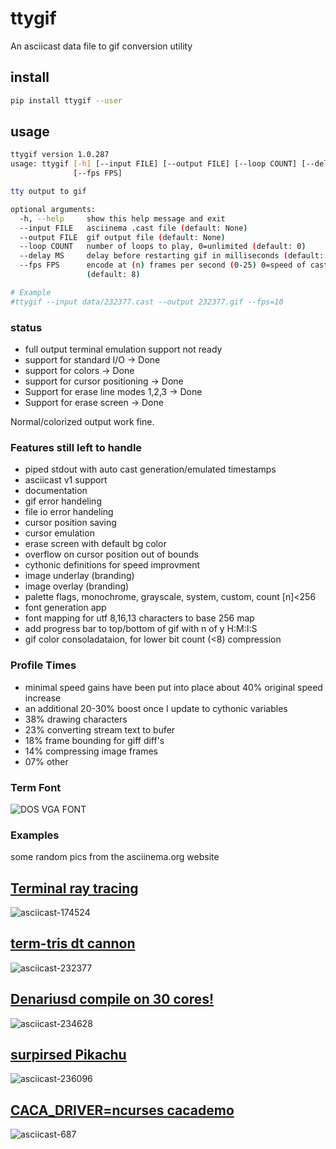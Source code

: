 # ttygif

An asciicast data file to gif conversion utility

## install

```bash
pip install ttygif --user
```

## usage
```bash
ttygif version 1.0.287
usage: ttygif [-h] [--input FILE] [--output FILE] [--loop COUNT] [--delay MS]
              [--fps FPS]

tty output to gif

optional arguments:
  -h, --help     show this help message and exit
  --input FILE   asciinema .cast file (default: None)
  --output FILE  gif output file (default: None)
  --loop COUNT   number of loops to play, 0=unlimited (default: 0)
  --delay MS     delay before restarting gif in milliseconds (default: 1000)
  --fps FPS      encode at (n) frames per second (0-25) 0=speed of cast file
                 (default: 8)

# Example
#ttygif --input data/232377.cast --output 232377.gif --fps=10

```

### status

- full output terminal emulation support not ready
- support for standard I/O -> Done
- support for colors -> Done
- support for cursor positioning -> Done
- Support for erase line modes 1,2,3 -> Done
- Support for erase screen  -> Done

Normal/colorized output work fine.

### Features still left to handle

- piped stdout with auto cast generation/emulated timestamps
- asciicast v1 support
- documentation
- gif error handeling
- file io error handeling
- cursor position saving
- cursor emulation
- erase screen with default bg color
- overflow on cursor position out of bounds
- cythonic definitions for speed improvment
- image underlay (branding)
- image overlay (branding)
- palette flags, monochrome,  grayscale, system, custom, count [n]<256
- font generation app
- font mapping for utf 8,16,13 characters to base 256 map
- add progress bar to top/bottom of gif with n of y H:M:I:S
- gif color consoladataion, for lower bit count (<8) compression 

### Profile Times

- minimal speed gains have been put into place about 40% original speed increase
- an additional 20-30% boost once I update to cythonic variables
- 38% drawing characters
- 23% converting stream text to bufer
- 18% frame bounding for giff diff's
- 14% compressing image frames
- 07% other

### Term Font 

![DOS VGA FONT](https://raw.githubusercontent.com/chris17453/ttygif/master/data/VGA_8x19font.gif)

### Examples
some random pics from the asciinema.org website

## [Terminal ray tracing](https://asciinema.org/a/174524)
![asciicast-174524](https://raw.githubusercontent.com/chris17453/ttygif/master/examples/encode/174524.gif)

## [term-tris dt cannon](https://asciinema.org/a/232377)
![asciicast-232377](https://raw.githubusercontent.com/chris17453/ttygif/master/examples/encode/232377-natural.gif)

## [Denariusd compile on 30 cores!](https://asciinema.org/a/234628)
![asciicast-234628](https://raw.githubusercontent.com/chris17453/ttygif/master/examples/encode/234628.gif)

## [surpirsed Pikachu](https://asciinema.org/a/236096)
![asciicast-236096](https://raw.githubusercontent.com/chris17453/ttygif/master/examples/encode/236096.gif)

## [CACA_DRIVER=ncurses cacademo](https://asciinema.org/a/687)
![asciicast-687](https://raw.githubusercontent.com/chris17453/ttygif/master/examples/encode/687.gif)
